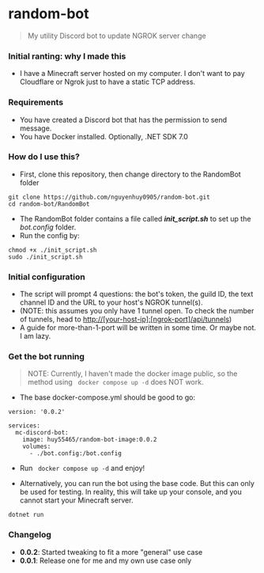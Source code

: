 # random-bot
> My utility Discord bot to update NGROK server change

### Initial ranting: why I made this
- I have a Minecraft server hosted on my computer. I don't want to pay Cloudflare or Ngrok just to have a static TCP address.
### Requirements
- You have created a Discord bot that has the permission to send message.
- You have Docker installed. Optionally, .NET SDK 7.0
### How do I use this?
* First, clone this repository, then change directory to the RandomBot folder
```
git clone https://github.com/nguyenhuy0905/random-bot.git
cd random-bot/RandomBot
```
- The RandomBot folder contains a file called ***init_script.sh*** to set up the *bot.config* folder.
- Run the config by:
```
chmod +x ./init_script.sh
sudo ./init_script.sh
```

### Initial configuration
- The script will prompt 4 questions: the bot's token, the guild ID, the text channel ID and the URL to your host's NGROK tunnel(s).
- (NOTE: this assumes you only have 1 tunnel open. To check the number of tunnels, head to [http://[your-host-ip]:[ngrok-port]/api/tunnels]())
- A guide for more-than-1-port will be written in some time. Or maybe not. I am lazy.

### Get the bot running
> NOTE: Currently, I haven't made the docker image public, so the method using ``` docker compose up -d``` does NOT work.
- The base docker-compose.yml should be good to go:
```
version: '0.0.2'

services:
  mc-discord-bot:
    image: huy55465/random-bot-image:0.0.2
    volumes:
      - ./bot.config:/bot.config

```
- Run ``` docker compose up -d``` and enjoy!

- Alternatively, you can run the bot using the base code. But this can only be used for testing. In reality, this will take up your console, and you cannot start your Minecraft server.
```
dotnet run
```


### Changelog
- **0.0.2**: Started tweaking to fit a more "general" use case
- **0.0.1**: Release one for me and my own use case only